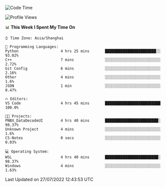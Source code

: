 <!--START_SECTION:waka-->
![Code Time](http://img.shields.io/badge/Code%20Time-165%20hrs%2014%20mins-blue)

![Profile Views](http://img.shields.io/badge/Profile%20Views-1-blue)

📊 **This Week I Spent My Time On** 

```text
⌚︎ Time Zone: Asia/Shanghai

💬 Programming Languages: 
Python                   4 hrs 25 mins       ███████████████████████░░   93.02% 
C++                      7 mins              ░░░░░░░░░░░░░░░░░░░░░░░░░   2.72% 
Git Config               6 mins              ░░░░░░░░░░░░░░░░░░░░░░░░░   2.16% 
Other                    4 mins              ░░░░░░░░░░░░░░░░░░░░░░░░░   1.6% 
JSON                     1 min               ░░░░░░░░░░░░░░░░░░░░░░░░░   0.47%

🔥 Editors: 
VS Code                  4 hrs 45 mins       █████████████████████████   100.0%

🐱‍💻 Projects: 
PNBX_DataDecodeUI        4 hrs 40 mins       ████████████████████████░   98.37% 
Unknown Project          4 mins              ░░░░░░░░░░░░░░░░░░░░░░░░░   1.6% 
CS-Notes                 0 secs              ░░░░░░░░░░░░░░░░░░░░░░░░░   0.03%

💻 Operating System: 
WSL                      4 hrs 40 mins       ████████████████████████░   98.37% 
Windows                  4 mins              ░░░░░░░░░░░░░░░░░░░░░░░░░   1.63%

```


 Last Updated on 27/07/2022 12:43:53 UTC
<!--END_SECTION:waka-->